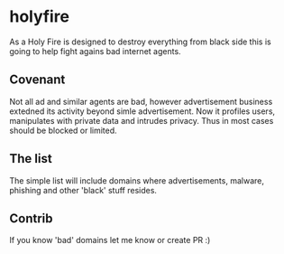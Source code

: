 # holyfire
As a Holy Fire is designed to destroy everything from black side this is going to help fight agains bad internet agents. 

## Covenant
Not all ad and similar agents are bad, however advertisement business extedned its activity beyond simle advertisement. Now it profiles users, manipulates with private data and intrudes privacy. Thus in most cases should be blocked or limited.

## The list
The simple list will include domains where advertisements, malware, phishing and other 'black' stuff resides. 

## Contrib
If you know 'bad' domains let me know or create PR :)
